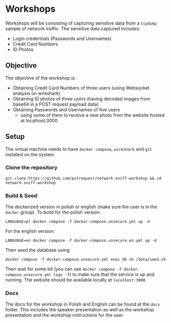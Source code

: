 # Workshops

Workshops will be consisting of capturing sensitive data from a `tcpdump` sample of network traffic. The sensitive data captured includes:

- Login credentials (Passwords and Usernames)
- Credit Card Numbers
- ID Photos

## Objective

The objective of the workshop is:

- Obtaining Credit Card Numbers of three users (using Websocket analysis on wireshark)
- Obtaining ID photos of three users (having decoded images from base64 in a POST request payload data)
- Obtaining Passwords and Usernames of five users
    - using some of them to receive a new photo from the website hosted at localhost:3000

## Setup

The virtual machine needs to have `docker compose`, `wireshark` and `git` installed on the system.

### Clone the repository

```
git clone https://github.com/putrequest/network-sniff-workshop && cd network-sniff-workshop
```

### Build & Seed

The dockerized version in polish or english (make sure the user is in the `docker` group). To build for the polish version:

```
LANGUAGE=pl docker compose -f docker-compose.unsecure.yml up -d
```

For the english version:

```
LANGUAGE=en docker compose -f docker-compose.unsecure.en.yml up -d
```

Then seed the database using:

```
docker compose -f docker-compose.unsecure.yml exec db sh /data/seed.sh
```

Then wait for some bit (you can use `docker compose -f docker-compose.unsecure.yml logs -f`) to make sure that the service is up and running. The website should be available locally at `localhost:3000`.

### Docs

The docs for the workshop in Polish and English can be found at the `docs` folder. This includes the speaker presentation as well as the workshop presentation and the workshop instructions for the user.
